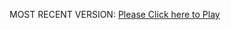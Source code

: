MOST RECENT VERSION: [Please Click here to Play](https://rawcdn.githack.com/alperenbutun/Flying-3d/c92fae6/index.html)
